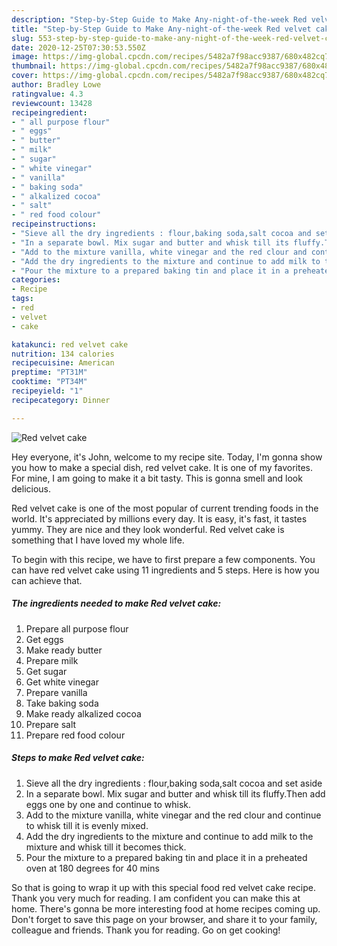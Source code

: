 ```yaml
---
description: "Step-by-Step Guide to Make Any-night-of-the-week Red velvet cake"
title: "Step-by-Step Guide to Make Any-night-of-the-week Red velvet cake"
slug: 553-step-by-step-guide-to-make-any-night-of-the-week-red-velvet-cake
date: 2020-12-25T07:30:53.550Z
image: https://img-global.cpcdn.com/recipes/5482a7f98acc9387/680x482cq70/red-velvet-cake-recipe-main-photo.jpg
thumbnail: https://img-global.cpcdn.com/recipes/5482a7f98acc9387/680x482cq70/red-velvet-cake-recipe-main-photo.jpg
cover: https://img-global.cpcdn.com/recipes/5482a7f98acc9387/680x482cq70/red-velvet-cake-recipe-main-photo.jpg
author: Bradley Lowe
ratingvalue: 4.3
reviewcount: 13428
recipeingredient:
- " all purpose flour"
- " eggs"
- " butter"
- " milk"
- " sugar"
- " white vinegar"
- " vanilla"
- " baking soda"
- " alkalized cocoa"
- " salt"
- " red food colour"
recipeinstructions:
- "Sieve all the dry ingredients : flour,baking soda,salt cocoa and set aside"
- "In a separate bowl. Mix sugar and butter and whisk till its fluffy.Then add eggs one by one and continue to whisk."
- "Add to the mixture vanilla, white vinegar and the red clour and continue to whisk till it is evenly mixed."
- "Add the dry ingredients to the mixture and continue to add milk to the mixture and whisk till it becomes thick."
- "Pour the mixture to a prepared baking tin and place it in a preheated oven at 180 degrees for 40 mins"
categories:
- Recipe
tags:
- red
- velvet
- cake

katakunci: red velvet cake 
nutrition: 134 calories
recipecuisine: American
preptime: "PT31M"
cooktime: "PT34M"
recipeyield: "1"
recipecategory: Dinner

---
```



![Red velvet cake](https://img-global.cpcdn.com/recipes/5482a7f98acc9387/680x482cq70/red-velvet-cake-recipe-main-photo.jpg)

Hey everyone, it's John, welcome to my recipe site. Today, I'm gonna show you how to make a special dish, red velvet cake. It is one of my favorites. For mine, I am going to make it a bit tasty. This is gonna smell and look delicious.



Red velvet cake is one of the most popular of current trending foods in the world. It's appreciated by millions every day. It is easy, it's fast, it tastes yummy. They are nice and they look wonderful. Red velvet cake is something that I have loved my whole life.


To begin with this recipe, we have to first prepare a few components. You can have red velvet cake using 11 ingredients and 5 steps. Here is how you can achieve that.

<!--inarticleads1-->

##### The ingredients needed to make Red velvet cake:

1. Prepare  all purpose flour
1. Get  eggs
1. Make ready  butter
1. Prepare  milk
1. Get  sugar
1. Get  white vinegar
1. Prepare  vanilla
1. Take  baking soda
1. Make ready  alkalized cocoa
1. Prepare  salt
1. Prepare  red food colour




<!--inarticleads2-->

##### Steps to make Red velvet cake:

1. Sieve all the dry ingredients : flour,baking soda,salt cocoa and set aside
1. In a separate bowl. Mix sugar and butter and whisk till its fluffy.Then add eggs one by one and continue to whisk.
1. Add to the mixture vanilla, white vinegar and the red clour and continue to whisk till it is evenly mixed.
1. Add the dry ingredients to the mixture and continue to add milk to the mixture and whisk till it becomes thick.
1. Pour the mixture to a prepared baking tin and place it in a preheated oven at 180 degrees for 40 mins




So that is going to wrap it up with this special food red velvet cake recipe. Thank you very much for reading. I am confident you can make this at home. There's gonna be more interesting food at home recipes coming up. Don't forget to save this page on your browser, and share it to your family, colleague and friends. Thank you for reading. Go on get cooking!
